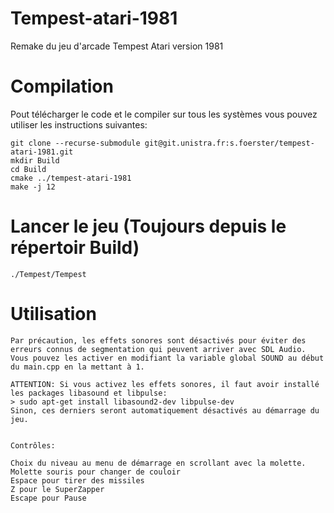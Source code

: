 # Tempest-atari-1981

Remake du jeu d'arcade Tempest Atari version 1981

# Compilation

Pout télécharger le code et le compiler sur tous les systèmes vous pouvez utiliser les instructions suivantes:

	git clone --recurse-submodule git@git.unistra.fr:s.foerster/tempest-atari-1981.git
	mkdir Build
	cd Build
	cmake ../tempest-atari-1981
	make -j 12

# Lancer le jeu (Toujours depuis le répertoir Build)

	./Tempest/Tempest

# Utilisation

	Par précaution, les effets sonores sont désactivés pour éviter des erreurs connus de segmentation qui peuvent arriver avec SDL Audio.
	Vous pouvez les activer en modifiant la variable global SOUND au début du main.cpp en la mettant à 1.
	
	ATTENTION: Si vous activez les effets sonores, il faut avoir installé les packages libasound et libpulse:
	> sudo apt-get install libasound2-dev libpulse-dev
	Sinon, ces derniers seront automatiquement désactivés au démarrage du jeu.


	Contrôles: 

	Choix du niveau au menu de démarrage en scrollant avec la molette.
	Molette souris pour changer de couloir
	Espace pour tirer des missiles
	Z pour le SuperZapper
	Escape pour Pause